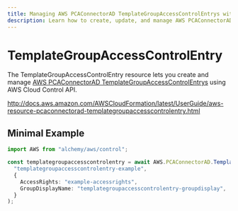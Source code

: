 ```yaml
---
title: Managing AWS PCAConnectorAD TemplateGroupAccessControlEntrys with Alchemy
description: Learn how to create, update, and manage AWS PCAConnectorAD TemplateGroupAccessControlEntrys using Alchemy Cloud Control.
---
```


# TemplateGroupAccessControlEntry

The TemplateGroupAccessControlEntry resource lets you create and manage [AWS PCAConnectorAD TemplateGroupAccessControlEntrys](https://docs.aws.amazon.com/pcaconnectorad/latest/userguide/) using AWS Cloud Control API.

http://docs.aws.amazon.com/AWSCloudFormation/latest/UserGuide/aws-resource-pcaconnectorad-templategroupaccesscontrolentry.html

## Minimal Example

```ts
import AWS from "alchemy/aws/control";

const templategroupaccesscontrolentry = await AWS.PCAConnectorAD.TemplateGroupAccessControlEntry(
  "templategroupaccesscontrolentry-example",
  {
    AccessRights: "example-accessrights",
    GroupDisplayName: "templategroupaccesscontrolentry-groupdisplay",
  }
);
```

